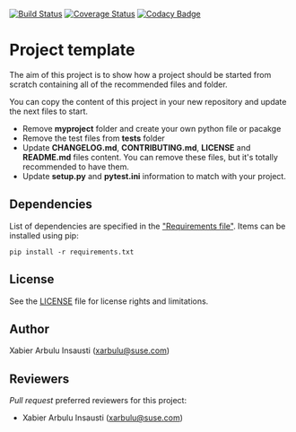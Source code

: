 [![Build Status](https://travis-ci.org/arbulu89/pyproject-template.svg?branch=master)](https://travis-ci.org/arbulu89/pyproject-template)
[![Coverage Status](https://coveralls.io/repos/github/arbulu89/pyproject-template/badge.svg)](https://coveralls.io/github/arbulu89/pyproject-template)
[![Codacy Badge](https://api.codacy.com/project/badge/Grade/1e79842346d4486badef0b2b271f6361)](https://www.codacy.com/app/arbulu89/pyproject-template?utm_source=github.com&amp;utm_medium=referral&amp;utm_content=arbulu89/pyproject-template&amp;utm_campaign=Badge_Grade)

# Project template
The aim of this project is to show how a project should be started from scratch
containing all of the recommended files and folder.

You can copy the content of this project in your new repository and update the
next files to start.

- Remove **myproject** folder and create your own python file or pacakge
- Remove the test files from **tests** folder
- Update **CHANGELOG.md**, **CONTRIBUTING.md**, **LICENSE** and **README.md** files
content. You can remove these files, but it's totally recommended to have them.
- Update **setup.py** and **pytest.ini** information to match with your project.

## Dependencies

List of dependencies are specified in the ["Requirements file"](requirements.txt). Items can be installed using pip:

    pip install -r requirements.txt

## License

See the [LICENSE](LICENSE.md) file for license rights and limitations.

## Author

Xabier Arbulu Insausti (xarbulu@suse.com)

## Reviewers

*Pull request* preferred reviewers for this project:
- Xabier Arbulu Insausti (xarbulu@suse.com)
